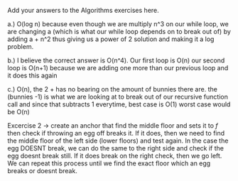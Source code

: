 Add your answers to the Algorithms exercises here.

a.) O(log n) because even though we are multiply n^3 on our while loop, we are changing a (which is what our while loop depends on to break out of) by adding a + n^2
thus giving us a power of 2 solution and making it a log problem.

b.) I believe the correct answer is O(n^4). Our first loop is O(n) our second loop is O(n+1) because we are adding one more than our previous loop and it does this again

c.) O(n), the 2 + has no bearing on the amount of bunnies there are. the (bunnies -1) is what we are looking at to break out of our recursive function call and since that subtracts 1 everytime, best case is O(1) worst case would be O(n)

Excercise 2 -> create an anchor that find the middle floor and sets it to _f_ then check if throwing an egg off breaks it. If it does, then we need to find the middle floor of the left side (lower floors) and test again. In the case the egg DOESNT break, we can do the same to the right side and check if the egg doesnt break still. If it does break on the right check, then we go left. We can repeat this process until we find the exact floor which an egg breaks or doesnt break.
